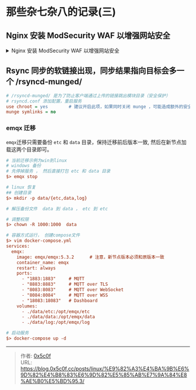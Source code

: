 # 那些杂七杂八的记录(三)


<!--more-->


## Nginx 安装 ModSecurity WAF 以增强网站安全
<details>
<summary> Nginx 安装 ModSecurity WAF 以增强网站安全 </summary>

### ModSecurity WAF 连接器扩展依赖
```bash
$> yum install -y libmodsecurity-devel
```

### 下载 ModSecurity WAF 连接器
```bash
$> git clone https://github.com/owasp-modsecurity/ModSecurity-nginx.git
```
### 编译安装
```bash
$> cd /data/softsrc/openresty-1.21.4.1
$> ./configure --prefix=/opt/nginxss --add-module=/pathto/ModSecurity-nginx && make && make install
```
### 创建配置文件目录
```bash
$> mkdir /opt/nginxssl/conf/modsec
```

### 核心规则配置
```bash
$> cd /opt/nginxssl/conf/modsec && git clone https://github.com/coreruleset/coreruleset.git
$> cd /opt/nginxssl/conf/modsec/coreruleset && cp -v crs-setup.conf.example crs-setup.conf
```

### 下载 ModSecurity 配置相关文件 
```bash
$> wget -O /opt/nginxssl/conf/modsec/modsecurity.conf https://raw.githubusercontent.com/SpiderLabs/ModSecurity/v3/master/modsecurity.conf-recommended
$> wget -O /opt/nginxssl/conf/modsec/unicode.mapping https://raw.githubusercontent.com/SpiderLabs/ModSecurity/v3/master/unicode.mapping
```

### 创建入口文件
```bash
$> vim /opt/nginxssl/conf/modsec/main.conf
Include /opt/nginxssl/conf/conf/modsec/modsecurity.conf
Include /opt/nginxssl/conf/modsec/coreruleset/crs-setup.conf
Include /opt/nginxssl/conf/modsec/coreruleset/rules/*.conf
```

### 修改配置文件 modsecurity.conf
```bash
$> vim /opt/nginxssl/conf/modsec/modsecurity.conf
## DetectionOnly 只记录，不拦截 
## On 拦截并记录
## Off 完全关闭
# SecRuleEngine DetectionOnly
SecRuleEngine On

# 以下为关键配置， 核心关注SecAuditLog 、 SecAuditLogFormat 配置
SecAuditEngine RelevantOnly
SecAuditLog /var/log/modsec_audit.log 
SecAuditLogParts ABIJDEFHZ
SecAuditLogType Serial
SecAuditLogFormat JSON      # 设置为 JSON 格式，方便查看
```

### 修改 nginx 配置文件启用 ModSecurity WAF
```bash
$> vim /opt/nginxssl/conf/nginx.conf
# http or server or location
modsecurity on;
modsecurity_rules_file /opt/nginxssl/conf/modsec/main.conf;
```

### 拦截测试
```bash
$> curl "http://127.0.0.1/?param=<script>alert(1)</script>"
# sql 注入
$> curl "http://127.0.0.1/?param=1' AND 1=1 UNION SELECT 1,2,3,4,5,6,7,8,9,10 FROM users WHERE '1'='1"
```


### 白名单添加方案 
```bash
$> vim /opt/nginxssl/conf/modsec/modsecurity.conf
# SecRuleEngine 之后配置， 其中id 字段唯一
# 跳过 192.168.1.100 的全部 ModSecurity 检查
SecRule REMOTE_ADDR "@ipMatch 192.168.1.100" "id:10000,phase:1,pass,nolog,ctl:ruleEngine=Off"

```
### 其他白名单方案(未测试)
```ini
# 限制某路径仅特定 IP 可访问
SecRule REQUEST_URI "^/admin" "phase:1,deny,id:20001,msg:'Forbidden access to /admin',chain"
    SecRule REMOTE_ADDR "!@ipMatch 192.168.1.100"

# 禁止某路径使用 GET 请求
SecRule REQUEST_URI "^/secure-action" "phase:1,deny,id:20002,msg:'GET not allowed here',chain"
    SecRule REQUEST_METHOD "@streq GET"

# 仅允许特定 Referer 或 User-Agent 访问某路径
SecRule REQUEST_URI "^/api/private" "phase:1,deny,id:20003,msg:'Blocked non-authorized client',chain"
    SecRule REQUEST_HEADERS:User-Agent "!@streq MyTrustedClient/1.0"

# 还可以在不同的location下单独设置启用不同规则，用以实现多元化
```
</details>

## Rsync 同步的软链接出现，同步结果指向目标会多一个 /rsyncd-munged/ 
```ini
# /rsyncd-munged/ 是为了防止客户端通过上传的链接跳出模块目录（安全保护）
# rsyncd.conf 添加配置，重启服务
use chroot = yes        # 建议开启此项，如果同时关闭 munge ，可能造成额外的安全隐患 
munge symlinks = no
```

### emqx 迁移 
`emqx`迁移只需要备份 `etc` 和 `data` 目录，保持迁移前后版本一致, 然后在新节点加载这两个目录即可。
```ini
# 当前迁移示例为win到linux
# windows 备份
# 先停掉服务 ， 然后直接打包 etc 和 data 目录 
$> emqx stop

# linux 恢复
## 创建目录 
$> mkdir -p data/{etc,data,log}

# 解压备份文件  data 到 data ， etc 到 etc

# 调整权限
$> chown -R 1000:1000  data

# 容器方式运行， 创建compose文件 
$> vim docker-compose.yml
services:
  emqx:
    image: emqx/emqx:5.3.2      # 注意，新节点版本必须和原版本一致
    container_name: emqx
    restart: always
    ports:
      - "1883:1883"     # MQTT
      - "8883:8883"     # MQTT over TLS
      - "8083:8083"     # MQTT over WebSocket
      - "8084:8084"     # MQTT over WSS
      - "18083:18083"   # Dashboard
    volumes:
      - ./data/etc:/opt/emqx/etc
      - ./data/data:/opt/emqx/data
      - ./data/log:/opt/emqx/log

# 启动服务
$> docker-compose up -d
```



---

> 作者: [0x5c0f](https://blog.0x5c0f.cc)  
> URL: https://blog.0x5c0f.cc/posts/linux/%E9%82%A3%E4%BA%9B%E6%9D%82%E4%B8%83%E6%9D%82%E5%85%AB%E7%9A%84%E8%AE%B0%E5%BD%95.3/  

